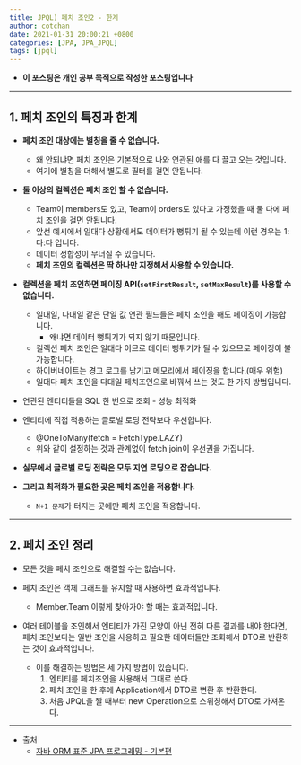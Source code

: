 ```yaml
---
title: JPQL) 페치 조인2 - 한계
author: cotchan 
date: 2021-01-31 20:00:21 +0800 
categories: [JPA, JPA_JPQL]
tags: [jpql] 
---
```


+ **이 포스팅은 개인 공부 목적으로 작성한 포스팅입니다**

---

## 1. 페치 조인의 특징과 한계

+ **페치 조인 대상에는 별칭을 줄 수 없습니다.**
  + 왜 안되냐면 페치 조인은 기본적으로 나와 연관된 애를 다 끌고 오는 것입니다.
  + 여기에 별칭을 더해서 별도로 필터를 걸면 안됩니다.

+ **둘 이상의 컬렉션은 페치 조인 할 수 없습니다.**
  + Team이 members도 있고, Team이 orders도 있다고 가정했을 때 둘 다에 페치 조인을 걸면 안됩니다.
  + 앞선 예시에서 일대다 상황에서도 데이터가 뻥튀기 될 수 있는데 이런 경우는 1:다:다 입니다. 
  + 데이터 정합성이 무너질 수 있습니다.
  + **페치 조인의 컬렉션은 딱 하나만 지정해서 사용할 수 있습니다.**

+ **컬렉션을 페치 조인하면 페이징 API(`setFirstResult`, `setMaxResult`)를 사용할 수 없습니다.** 
  + 일대일, 다대일 같은 단일 값 연관 필드들은 페치 조인을 해도 페이징이 가능합니다.
    + 왜냐면 데이터 뻥튀기가 되지 않기 때문입니다.
  + 컬렉션 페치 조인은 일대다 이므로 데이터 뻥튀기가 될 수 있으므로 페이징이 불가능합니다.
  + 하이버네이트는 경고 로그를 남기고 메모리에서 페이징을 합니다.(매우 위험)
  + 일대다 페치 조인을 다대일 페치조인으로 바꿔서 쓰는 것도 한 가지 방법입니다.

+ 연관된 엔티티들을 SQL 한 번으로 조회 - 성능 최적화
+ 엔티티에 직접 적용하는 글로벌 로딩 전략보다 우선합니다.
  + @OneToMany(fetch = FetchType.LAZY) 
  + 위와 같이 설정하는 것과 관계없이 fetch join이 우선권을 가집니다. 

+ **실무에서 글로벌 로딩 전략은 모두 지연 로딩으로 잡습니다.**
+ **그리고 최적화가 필요한 곳은 페치 조인을 적용합니다.**
  + `N+1 문제`가 터지는 곳에만 페치 조인을 적용합니다.

---

## 2. 페치 조인 정리

+ 모든 것을 페치 조인으로 해결할 수는 없습니다.
+ 페치 조인은 객체 그래프를 유지할 때 사용하면 효과적입니다.
  + Member.Team 이렇게 찾아가야 할 때는 효과적입니다.
 
+ 여러 테이블을 조인해서 엔티티가 가진 모양이 아닌 전혀 다른 결과를 내야 한다면, 페치 조인보다는 일반 조인을 사용하고 필요한 데이터들만 조회해서 DTO로 반환하는 것이 효과적입니다.
  + 이를 해결하는 방법은 세 가지 방법이 있습니다.
    1. 엔티티를 페치조인을 사용해서 그대로 쓴다.
    2. 페치 조인을 한 후에 Application에서 DTO로 변환 후 반환한다.
    3. 처음 JPQL을 짤 때부터 new Operation으로 스위칭해서 DTO로 가져온다.

---

+ 출처
    + [자바 ORM 표준 JPA 프로그래밍 - 기본편](https://www.inflearn.com/course/ORM-JPA-Basic)
